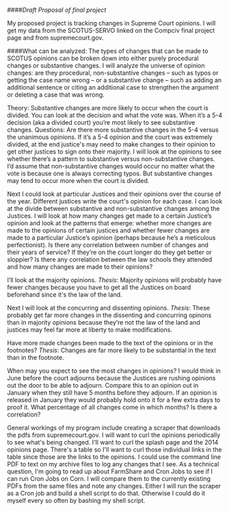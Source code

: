####*Draft Proposal of final project*

My proposed project is tracking changes in Supreme Court opinions. I will get my data from the SCOTUS-SERVO linked on the Compciv final project page and from supremecourt.gov. 

####What can be analyzed:
The types of changes that can be made to SCOTUS opinions can be broken down into either purely procedural changes or substantive changes. I will analyze the universe of opinion changes: are they procedural, non-substantive changes – such as typos or getting the case name wrong – or a substantive change – such as adding an additional sentence or citing an additional case to strengthen the argument or deleting a case that was wrong. 

Theory: Substantive changes are more likely to occur when the court is divided. You can look at the decision and what the vote was. When it’s a 5-4 decision (aka a divided court) you’re most likely to see substantive changes. 
Questions: Are there more substantive changes in the 5-4 versus the unanimous opinions. If it’s a 5-4 opinion and the court was extremely divided, at the end justice's may need to make changes to their opinion to get other justices to sign onto their majority. I will look at the opinions to see whether there’s a pattern to substantive versus non-substantive changes. I’d assume that non-substantive changes would occur no matter what the vote is because one is always correcting typos. But substantive changes may tend to occur more when the court is divided.

Next I could look at particular Justices and their opinions over the course of the year. Different justices write the court's opinion for each case. I can look at the divide between substantive and non-substantive changes among the Justices. I will look at how many changes get made to a certain Justice’s opinion and look at the patterns that emerge: whether more changes are made to the opinions of certain justices and whether fewer changes are made to a particular Justice’s opinion (perhaps because he’s a meticulous perfectionist). Is there any correlation between number of changes and their years of service? If they’re on the court longer do they get better or sloppier? Is there any correlation between the law schools they attended and how many changes are made to their opinions? 

I’ll look at the majority opinions. 
*Thesis*: Majority opinions will probably have fewer changes because you have to get all the Justices on board beforehand since it's the law of the land. 

Next I will look at the concurring and dissenting opinions. 
*Thesis*: These probably get far more changes in the dissenting and concurring opinons than in majority opinions because they’re not the law of the land and justices may feel far more at liberty to make modifications. 

Have more made changes been made to the text of the opinions or in the footnotes?
*Thesis*: Changes are far more likely to be substantial in the text than in the footnote. 

When may you expect to see the most changes in opinions? I would think in June before the court adjourns because the Justices are rushing opinions out the door to be able to adjourn. Compare this to an opinion out in January when they still have 5 months before they adjourn. If an opinion is released in January they would probably hold onto it for a few extra days to proof it. What percentage of all changes come in which months? Is there a correlation?

General workings of my program include creating a scraper that downloads the pdfs from supremecourt.gov. I will want to curl the opinions periodically to see what's being changed. I'll want to curl the splash page and the 2014 opinions page. There's a table so I'll want to curl those individual links in the table since those are the links to the opinions. I could use the command line PDF to text on my archive files to log any changes that I see. As a technical question, I'm going to read up about FarmShare and Cron Jobs to see if I can run Cron Jobs on Corn. I will compare them to the currently existing PDFs from the same files and note any changes. Either I will run the scraper as a Cron job and build a shell script to do that. Otherwise I could do it myself every so often by bashing my shell script. 
